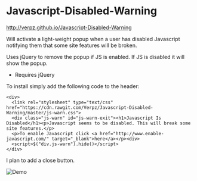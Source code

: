 # Javascript-Disabled-Warning

http://verpz.github.io/Javascript-Disabled-Warning

Will activate a light-weight popup when a user has disabled Javascript notifying them that some site features will be broken.

Uses jQuery to remove the popup if JS is enabled. If JS is disabled it will show the popup.

* Requires jQuery

To install simply add the following code to the header:
```
<div>
  <link rel="stylesheet" type="text/css" href="https://cdn.rawgit.com/Verpz/Javascript-Disabled-Warning/master/js-warn.css">
  <div class="js-warn" id="js-warn-exit"><h1>Javascript Is Disabled</h1><p>Javascript seems to be disabled. This will break some site features.</p>
  <p>To enable Javascript click <a href="http://www.enable-javascript.com/" target="_blank">here</a></p><div>
  <script>$("div.js-warn").hide()</script>
</div>
```
I plan to add a close button.

![Demo](https://i.imgur.com/2FXbSfL.png)
